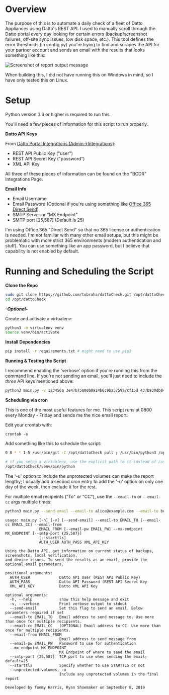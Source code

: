 # Overview
The purpose of this is to automate a daily check of a fleet of Datto Appliances using Datto's REST API. I used to manually scroll through the Datto portal every day looking for certain errors (backup/screenshot failures, off-site sync issues, low disk space, etc.). This tool defines the error thresholds (in config.py) you're trying to find and scrapes the API for your partner account and sends an email with the results that looks something like this:

![Screenshot of report output message](https://github.com/tobraha/dattoCheck/blob/refactor/screenshots/html-report.png)

When building this, I did not have running this on Windows in mind, so I have only tested this on Linux.

# Setup

Python version 3.6 or higher is required to run this.

You'll need a few pieces of information for this script to run properly.

**Datto API Keys**

From [Datto Portal Integrations (Admin->Integrations)](https://portal.dattobackup.com/integrations/xml):

* REST API Public Key ("user")
* REST API Secret Key ("password")
* XML API Key

All three of these pieces of information can be found on the "BCDR" Integrations Page.

**Email Info**

* Email Username
* Email Password (Optional if you're using something like [Office 365 Direct Send](https://docs.microsoft.com/en-us/exchange/mail-flow-best-practices/how-to-set-up-a-multifunction-device-or-application-to-send-email-using-office-3))
* SMTP Server or "MX Endpoint"
* SMTP port [25,587] (Default is 25)

I'm using Office 365 "Direct Send" so that no 365 license or authentication is needed. I'm not familiar with many other email setups, but this might be problematic with more strict 365 environments (modern authentication and stuff). You can use something like an app password, but I believe that capability is not enabled by default.

# Running and Scheduling the Script

**Clone the Repo**

```bash
sudo git clone https://github.com/tobraha/dattoCheck.git /opt/dattoCheck
cd /opt/dattoCheck
```

***-Optional-***

Create and activate a virtualenv:

```bash
python3 -m virtualenv venv
source venv/bin/activate
```

**Install Dependencies**

```bash
pip install -r requirements.txt # might need to use pip3
```

**Running & Testing the Script**

I recommend enabling the 'verbose' option if you're running this from the command line. If you're not sending an email, you'll just need to include the *three* API keys mentioned above:

```bash
python3 main.py -v 123456a 3e47b75000b0924b6c9ba5759a7cf15d 437b930db84b8079c2dd804a71936b5f
```

**Scheduling via cron**

This is one of the most useful features for me. This script runs at 0800 every Monday - Friday and sends me the nice email report.

Edit your crontab with:

`crontab -e`

Add something like this to schedule the script:

```bash
0 8 * * 1-5 /usr/bin/git -C /opt/dattoCheck pull ; /usr/bin/python3 /opt/dattoCheck/main.py --send-email --email-to tech-distro-group@mydomain.com --email-from datto-check@mydomain.com --mx-endpoint mydomain-com.mail.protection.outlook.com --starttls 123456a 3e47b75000b0924b6c9ba5759a7cf15d 437b930db84b8079c2dd804a71936b5f

# if you setup a virtualenv, use the explicit path to it instead of /usr/bin/python3
/opt/dattoCheck/venv/bin/python
```

The '-u' option to include the unprotected volumes can make the report lengthy; I usually add a second cron entry to add the '-u' option on only one day of the week, then exclude it for the rest.

For multiple email recipeints ("To" or "CC"), use the `--email-to` or `--email-cc` args multiple times:

```bash
python3 main.py --send-email --email-to alice@example.com --email-to bob@example.com --email-cc reports@example.com --mx-endpoint example-com.mail.protection.outlook.com --starttls 123456a 3e47b75000b0924b6c9ba5759a7cf15d 437b930db84b8079c2dd804a71936b5f
```

```
usage: main.py [-h] [-v] [--send-email] --email-to EMAIL_TO [--email-cc EMAIL_CC] --email-from
               EMAIL_FROM [--email-pw EMAIL_PW] --mx-endpoint MX_ENDPOINT [--smtp-port {25,587}]
               [--starttls]
               AUTH_USER AUTH_PASS XML_API_KEY

Using the Datto API, get information on current status of backups, screenshots, local verification,
and device issues. To send the results as an email, provide the optional email parameters.

positional arguments:
  AUTH_USER             Datto API User (REST API Public Key)
  AUTH_PASS             Datto API Password (REST API Secret Key
  XML_API_KEY           Datto XML API Key

optional arguments:
  -h, --help            show this help message and exit
  -v, --verbose         Print verbose output to stdout
  --send-email          Set this flag to send an email. Below parameters required if set
  --email-to EMAIL_TO   Email address to send message to. Use more than once for multiple recipients.
  --email-cc EMAIL_CC   (OPTIONAL) Email address to CC. Use more than once for multiple recipients.
  --email-from EMAIL_FROM
                        Email address to send message from
  --email-pw EMAIL_PW   Password to use for authentication
  --mx-endpoint MX_ENDPOINT
                        MX Endpoint of where to send the email
  --smtp-port {25,587}  TCP port to use when sending the email; default=25
  --starttls            Specify whether to use STARTTLS or not
  --unprotected-volumes, -u
                        Include any unprotected volumes in the final report

Developed by Tommy Harris, Ryan Shoemaker on September 8, 2019
```
